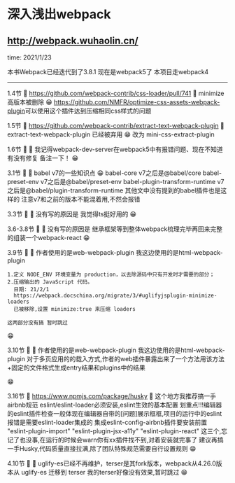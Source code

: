 # 深入浅出webpack

## <http://webpack.wuhaolin.cn/>

time: 2021/1/23

本书Webpack已经迭代到了3.8.1
现在是webpack5了
本项目走webpack4
____________________________________________________________________

1.4节
🍳 <https://github.com/webpack-contrib/css-loader/pull/741>
🎈 minimize 高版本被删除
😁 <https://github.com/NMFR/optimize-css-assets-webpack-plugin>可以使用这个插件达到压缩相同css样式的问题

1.5节
🍳 <https://github.com/webpack-contrib/extract-text-webpack-plugin>
🎈 extract-text-webpack-plugin 已经被弃用
😁 改为 mini-css-extract-plugin

1.6节
🍳
🎈 我记得webpack-dev-server在webpack5中有报错问题、现在不知道有没有修复 备注一下！
😁

3.1节
🍳
🎈 babel v7的一些知识点
😁 babel-core                         v7之后是@babel/core
    babel-preset-env                   v7之后是@babel/preset-env
    babel-plugin-transform-runtime     v7之后是@babel/plugin-transform-runtime
    其他文中没有提到的babel插件也是这样的
    注意v7和之前的版本不能混着用,不然会报错

3.3节
🍳
🎈 没有写的原因是 我觉得ts挺好用的
😁

3.6-3.8节
🍳
🎈 没有写的原因是 继承框架等到整体webpack梳理完毕再回来完整的组装一个webpack-react
😁

3.9节
🍳
🎈 作者使用的是web-webpack-plugin 我这边使用的是html-webpack-plugin

    1.定义 NODE_ENV 环境变量为 production，以去除源码中只有开发时才需要的部分；
    2.压缩输出的 JavaScript 代码。
      日期: 21/2/1
      https://webpack.docschina.org/migrate/3/#uglifyjsplugin-minimize-loaders
      已被移除,设置 minimize:true 来压缩 loaders

    这两部分没有搞 暂时跳过
😁

3.10节
🍳
🎈 作者使用的是web-webpack-plugin 我这边使用的是html-webpack-plugin
   对于多页应用的的载入方式,作者的web插件暴露出来了一个方法用该方法+固定的文件格式生成entry结果和plugins中的结果
   
😁

3.16节
🍳 https://www.npmjs.com/package/husky
🎈 这个地方我推荐搞一手airbnb规范
    eslint/eslint-loader必须安装,eslint生效的基本配置
    划重点!!!编辑器的eslint插件检查一般体现在编辑器自带的[问题]展示框框,项目的运行中的eslint报错是需要eslint-loader集成的
    集成eslint-config-airbnb插件要安装前置
    "eslint-plugin-import"
    "eslint-plugin-jsx-a11y"
    "eslint-plugin-react"
    这三个,忘记了也没事,在运行的时候会warn你有xx插件找不到,对着安装就完事了
    建议再搞一手Husky,代码质量直接拉满,除了团队特殊规范需要自行设置规则
😁

4.10节
🍳
🎈 uglify-es已经不再维护，terser是其fork版本，webpack从4.26.0版本从 uglify-es 迁移到 terser
   我的terser好像没有效果,暂时跳过
😁